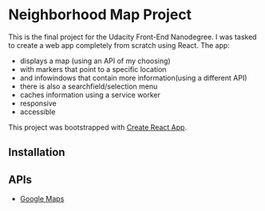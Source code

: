 # Neighborhood Map Project

This is the final project for the Udacity Front-End Nanodegree. I was tasked to create a web app completely from scratch using React. The app:

* displays a map (using an API of my choosing)
* with markers that point to a specific location
* and infowindows that contain more information(using a different API)
* there is also a searchfield/selection menu
* caches information using a service worker
* responsive
* accessible


This project was bootstrapped with [Create React App](https://github.com/facebookincubator/create-react-app).

## Installation

## APIs

* [Google Maps](https://cloud.google.com/maps-platform/)
